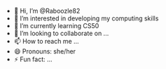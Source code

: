 - 👋 Hi, I’m @Raboozle82
- 👀 I’m interested in developing my computing skills
- 🌱 I’m currently learning CS50
- 💞️ I’m looking to collaborate on ...
- 📫 How to reach me ...
- 😄 Pronouns: she/her
- ⚡ Fun fact: ...

<!---
Raboozle82/Raboozle82 is a ✨ special ✨ repository because its `README.md` (this file) appears on your GitHub profile.
You can click the Preview link to take a look at your changes.
--->
